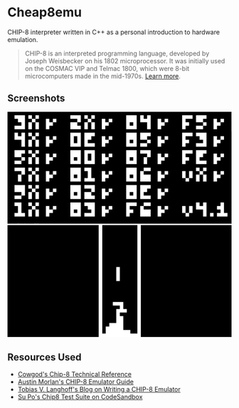 # Cheap8emu

CHIP-8 interpreter written in C++ as a personal introduction to hardware emulation.

> CHIP-8 is an interpreted programming language, developed by Joseph Weisbecker on his 1802 microprocessor. It was initially used on the COSMAC VIP and Telmac 1800, which were 8-bit microcomputers made in the mid-1970s. [Learn more](https://en.wikipedia.org/wiki/CHIP-8).

## Screenshots
![Tests passing](docs/tests.png)
![Tetris](docs/tetris.png)

## Resources Used
- [Cowgod's Chip-8 Technical Reference](http://devernay.free.fr/hacks/chip8/C8TECH10.HTM#2.4)
- [Austin Morlan's CHIP-8 Emulator Guide](https://austinmorlan.com/posts/chip8_emulator/)
- [Tobias V. Langhoff's Blog on Writing a CHIP-8 Emulator](https://tobiasvl.github.io/blog/write-a-chip-8-emulator/)
- [Su Po's Chip8 Test Suite on CodeSandbox](https://codesandbox.io/p/github/su-po/chip8-test-suite/main)

